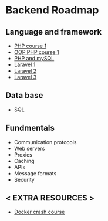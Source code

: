 # Backend Roadmap
## Language and framework
- [PHP course 1](https://www.youtube.com/playlist?list=PLr3d3QYzkw2xabQRUpcZ_IBk9W50M9pe-)
- [OOP PHP course 1](https://www.youtube.com/watch?v=LuWxwLk8StM&list=PL4cUxeGkcC9hNpT-yVAYxNWOmxjxL51Hy)
- [PHP and mySQL](https://www.youtube.com/watch?v=pWG7ajC_OVo&list=PL4cUxeGkcC9gksOX3Kd9KPo-O68ncT05o)
- [Laravel 1](https://www.youtube.com/watch?v=MYyJ4PuL4pY)
- [Laravel 2](https://www.youtube.com/watch?v=cDEVWbz2PpQ)
- [Laravel 3](https://www.youtube.com/watch?v=zckH4xalOns&list=PL4cUxeGkcC9hL6aCFKyagrT1RCfVN4w2Q)

## Data base 
- SQL 
## Fundmentals
- Communication protocols
- Web servers
- Proxies
- Caching
- APIs
- Message formats
- Security

## < EXTRA RESOURCES >
- [Docker crash course](https://www.youtube.com/watch?v=31ieHmcTUOk&list=PL4cUxeGkcC9hxjeEtdHFNYMtCpjNBm3h7)
